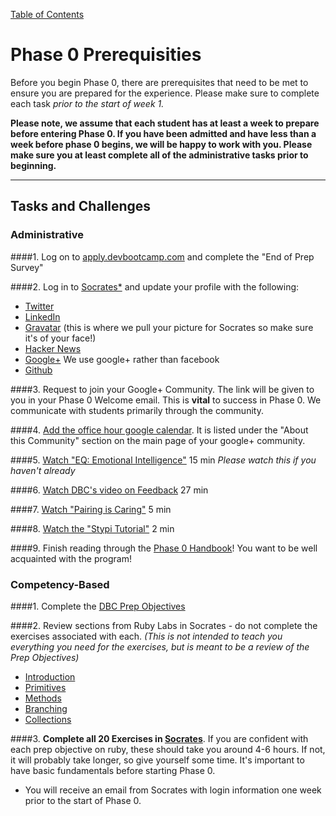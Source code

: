 [Table of Contents](readme.md)

# Phase 0 Prerequisities

Before you begin Phase 0, there are prerequisites that need to be met to ensure you are prepared for the experience. Please make sure to complete each task *prior to the start of week 1.*

**Please note, we assume that each student has at least a week to prepare before entering Phase 0. If you have been admitted and have less than a week before phase 0 begins, we will be happy to work with you. Please make sure you at least complete all of the administrative tasks prior to beginning.**

*** 
## Tasks and Challenges

### Administrative
####1. Log on to [apply.devbootcamp.com](http://apply.devbootcamp.com) and complete the "End of Prep Survey"

####2. Log in to [Socrates*](https://socrates.devbootcamp.com/) and update your profile with the following:
   - [Twitter](https://twitter.com/)
   - [LinkedIn](https://www.linkedin.com/)
   - [Gravatar](http://en.gravatar.com/) (this is where we pull your picture for Socrates so make sure it's of your face!)
   - [Hacker News](https://news.ycombinator.com/)
   - [Google+](https://plus.google.com) We use google+ rather than facebook
   - [Github](https://github.com/)

####3. Request to join your Google+ Community. The link will be given to you in your Phase 0 Welcome email. 
This is **vital** to success in Phase 0. We communicate with students primarily through the community.

####4. [Add the office hour google calendar](intro-gps-signup.md). 
It is listed under the "About this Community" section on the main page of your google+ community. 

####5. [Watch "EQ: Emotional Intelligence"](https://vimeo.com/99779530) 15 min *Please watch this if you haven't already*

####6. [Watch DBC's video on Feedback](https://vimeo.com/99780302) 27 min

####7. [Watch "Pairing is Caring"](https://vimeo.com/76662569) 5 min

####8. [Watch the "Stypi Tutorial"](https://vimeo.com/76870082) 2 min

####9. Finish reading through the [Phase 0 Handbook](readme.md)! You want to be well acquainted with the program!


### Competency-Based

####1. Complete the [DBC Prep Objectives](https://gist.github.com/dbc-challenges/2712a4b3c9fc01a37840)

####2. Review sections from Ruby Labs in Socrates - do not complete the exercises associated with each. *(This is not intended to teach you everything you need for the exercises, but is meant to be a review of the Prep Objectives)*
   - [Introduction](https://socrates.devbootcamp.com/labs/ruby/introduction)
   - [Primitives](https://socrates.devbootcamp.com/labs/ruby/primitives/)
   - [Methods](https://socrates.devbootcamp.com/labs/ruby/methods/)
   - [Branching](https://socrates.devbootcamp.com/labs/ruby/branching)
   - [Collections](https://socrates.devbootcamp.com/labs/ruby/collections/)

####3. **Complete all 20 Exercises in [Socrates](https://socrates.devbootcamp.com/exercises)**. 
If you are confident with each prep objective on ruby, these should take you around 4-6 hours. If not, it will probably take longer, so give yourself some time. It's important to have basic fundamentals before starting Phase 0. 



* You will receive an email from Socrates with login information one week prior to the start of Phase 0.

